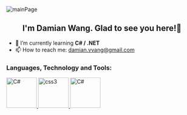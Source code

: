 ![mainPage](https://user-images.githubusercontent.com/116505961/197438107-c3bec6bd-bbca-4dd5-b66e-03ee565205a0.jpg)
<h2 align="center">I'm Damian Wang. Glad to see you here!👋</h2>

- 🌱 I’m currently learning **C# / .NET**
- 📫 How to reach me: damian.vvang@gmail.com

<h3 align="left">Languages, Technology and Tools:</h3>

<p align="left"> <a href="https://www.w3schools.com/cs/index.php/" target="_blank" rel="noreferrer"> <img src="https://seeklogo.com/images/C/c-sharp-c-logo-02F17714BA-seeklogo.com.png" alt="C#" width="80" height="80"/> </a> <a href="http://www.w3schools.me/aspnetcore/asp-net-core-tutorial" target="_blank" rel="noreferrer"> <img src="https://upload.wikimedia.org/wikipedia/commons/thumb/e/ee/.NET_Core_Logo.svg/768px-.NET_Core_Logo.svg.png" alt="css3" width="80" height="80"/> </a> <a href="https://www.w3schools.com/js/" target="_blank" rel="noreferrer"> <img src="https://seeklogo.com/images/O/ottawa-js-logo-394DB38073-seeklogo.com.png" alt="C#" width="80" height="80"/> </a> 

<!--
**damian-vvang/damian-vvang** is a ✨ _special_ ✨ repository because its `README.md` (this file) appears on your GitHub profile.

Here are some ideas to get you started:

- 🔭 I’m currently working on ...
- 🌱 I’m currently learning ...
- 👯 I’m looking to collaborate on ...
- 🤔 I’m looking for help with ...
- 💬 Ask me about ...
- 📫 How to reach me: ...
- 😄 Pronouns: ...
- ⚡ Fun fact: ...
-->

